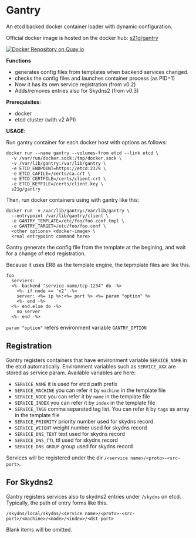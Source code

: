 Gantry
======

An etcd backed docker container loader with dynamic configuration.

Official docker image is hosted on the docker hub: [s21g/gantry](https://hub.docker.com/r/s21g/gantry/)

[![Docker Repository on Quay.io](https://quay.io/repository/s21g/gantry/status "Docker Repository on Quay.io")](https://quay.io/repository/s21g/gantry)

**Functions**

* generates config files from templates when backend services changed.
* checks the config files and launches container process (as PID=1)
* Now it has its own service registration (from v0.2)
* Adds/removes entries also for Skydns2 (from v0.3)

**Prerequisites**:

 * docker
 * etcd cluster (with v2 API)

**USAGE**:

Run gantry container for each docker host with options as follows:

```shell
docker run --name gantry --volumes-from etcd --link etcd \
  -v /var/run/docker.sock:/tmp/docker.sock \
  -v /var/lib/gantry:/var/lib/gantry \
  -e ETCD_ENDPOINT=https://etcd:2379 \
  -e ETCD_CAFILE=/certs/ca.crt \
  -e ETCD_CERTFILE=/certs/client.crt \
  -e ETCD_KEYFILE=/certs/client.key \
  s21g/gantry
```

Then, run docker containers using with gantry like this:

```
docker run -v /var/lib/gantry:/var/lib/gantry \
  --entrypoint /var/lib/gantry/client \
  -e GANTRY_TEMPLATE=/etc/foo/foo.conf.tmpl \
  -e GANTRY_TARGET=/etc/foo/foo.conf \
  <other options> <docker-image> \
  <real entrypoint command here>
```

Gantry generate the config file from the template at the begining,
and wait for a change of etcd registration.

Because it uses ERB as the template engine, the tepmplate files are like this.

```erb
foo
  serviers:
  <%- backend "service-name/tcp-1234" do -%>
    <%- if node == 'n2' -%>
    server: <%= ip %>:<%= port %> <%= param "option" %>
    <%- end -%>
  <%- end.else do -%>
    no server
  <%- end -%>
```

`param "option"` refers environment variable `GANTRY_OPTION`

Registration
------------

Gantry registers containers that have environment variable `SERVICE_NAME`
in the etcd automatically.
Environment variables such as `SERVICE_XXX` are stored as service param.
Available variables are here:

 * `SERVICE_NAME` it is used for etcd path prefix
 * `SERVICE_MACHINE` you can refer it by `machine` in the template file
 * `SERVICE_NODE` you can refer it by `name` in the template file
 * `SERVICE_INDEX` you can refer it by `index` in the template file
 * `SERVICE_TAGS` comma separated tag list. You can refer it by `tags` as array in the template file
 * `SERVICE_PRIORITY` priority number used for skydns record
 * `SERVICE_WEIGHT` weight number used for skydns record
 * `SERVICE_DNS_TEXT` text used for skydns record
 * `SERVICE_DNS_TTL` ttl used for skydns record
 * `SERVICE_DNS_GROUP` group used for skydns record

Services will be registered under the dir `/<service name>/<proto>-<src-port>`.

For Skydns2
-----------

Gantry registers services also to skydns2 entries under `/skydns` on etcd.
Typically, the path of entry forms like this.

```
/skydns/local/skydns/<service name>/<proto>-<src-port>/<machine>/<node>/<index>/<dst-port>
```

Blank items will be omitted.

